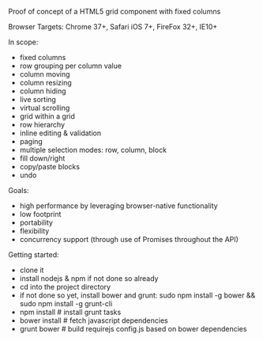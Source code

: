 Proof of concept of a HTML5 grid component with fixed columns

Browser Targets: Chrome 37+, Safari iOS 7+, FireFox 32+, IE10+

In scope:
- fixed columns
- row grouping per column value
- column moving
- column resizing
- column hiding
- live sorting
- virtual scrolling
- grid within a grid
- row hierarchy
- inline editing & validation
- paging
- multiple selection modes: row, column, block
- fill down/right
- copy/paste blocks
- undo

Goals:
- high performance by leveraging browser-native functionality
- low footprint
- portability
- flexibility
- concurrency support (through use of Promises throughout the API)

Getting started:
- clone it
- install nodejs & npm if not done so already
- cd into the project directory
- if not done so yet, install bower and grunt: sudo npm install -g bower && sudo npm install -g grunt-cli
- npm install # install grunt tasks
- bower install # fetch javascript dependencies
- grunt bower # build requirejs config.js based on bower dependencies